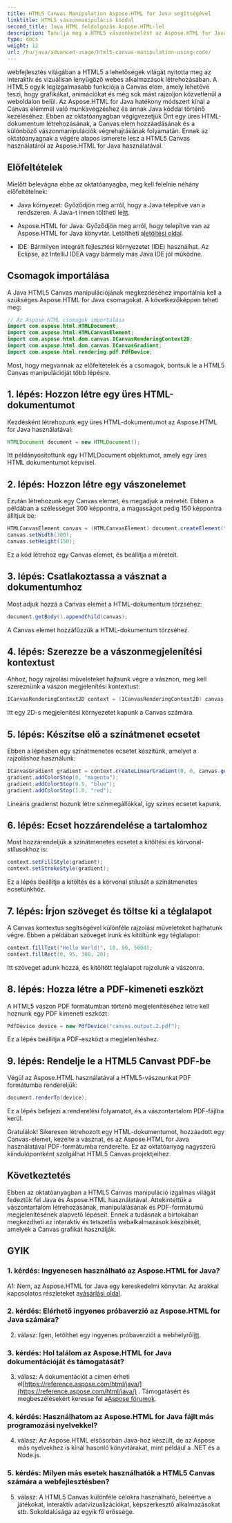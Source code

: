 ```yaml
---
title: HTML5 Canvas Manipulation Aspose.HTML for Java segítségével
linktitle: HTML5 vászonmanipuláció kóddal
second_title: Java HTML feldolgozás Aspose.HTML-lel
description: Tanulja meg a HTML5 vászonkezelést az Aspose.HTML for Java segítségével. Hozzon létre interaktív grafikákat lépésről lépésre.
type: docs
weight: 12
url: /hu/java/advanced-usage/html5-canvas-manipulation-using-code/
---
```

webfejlesztés világában a HTML5 a lehetőségek világát nyitotta meg az interaktív és vizuálisan lenyűgöző webes alkalmazások létrehozásában. A HTML5 egyik legizgalmasabb funkciója a Canvas elem, amely lehetővé teszi, hogy grafikákat, animációkat és még sok mást rajzoljon közvetlenül a weboldalon belül. Az Aspose.HTML for Java hatékony módszert kínál a Canvas elemmel való munkavégzéshez és annak Java kóddal történő kezeléséhez. Ebben az oktatóanyagban végigvezetjük Önt egy üres HTML-dokumentum létrehozásának, a Canvas elem hozzáadásának és a különböző vászonmanipulációk végrehajtásának folyamatán. Ennek az oktatóanyagnak a végére alapos ismerete lesz a HTML5 Canvas használatáról az Aspose.HTML for Java használatával.

## Előfeltételek

Mielőtt belevágna ebbe az oktatóanyagba, meg kell felelnie néhány előfeltételnek:

-  Java környezet: Győződjön meg arról, hogy a Java telepítve van a rendszeren. A Java-t innen töltheti le[itt](https://www.java.com/download/).

-  Aspose.HTML for Java: Győződjön meg arról, hogy telepítve van az Aspose.HTML for Java könyvtár. Letöltheti a[letöltési oldal](https://releases.aspose.com/html/java/).

- IDE: Bármilyen integrált fejlesztési környezetet (IDE) használhat. Az Eclipse, az IntelliJ IDEA vagy bármely más Java IDE jól működne.

## Csomagok importálása

A Java HTML5 Canvas manipulációjának megkezdéséhez importálnia kell a szükséges Aspose.HTML for Java csomagokat. A következőképpen teheti meg:

```java
// Az Aspose.HTML csomagok importálása
import com.aspose.html.HTMLDocument;
import com.aspose.html.HTMLCanvasElement;
import com.aspose.html.dom.canvas.ICanvasRenderingContext2D;
import com.aspose.html.dom.canvas.ICanvasGradient;
import com.aspose.html.rendering.pdf.PdfDevice;
```

Most, hogy megvannak az előfeltételek és a csomagok, bontsuk le a HTML5 Canvas manipulációját több lépésre.

## 1. lépés: Hozzon létre egy üres HTML-dokumentumot

Kezdésként létrehozunk egy üres HTML-dokumentumot az Aspose.HTML for Java használatával:

```java
HTMLDocument document = new HTMLDocument();
```

Itt példányosítottunk egy HTMLDocument objektumot, amely egy üres HTML dokumentumot képvisel.

## 2. lépés: Hozzon létre egy vászonelemet

Ezután létrehozunk egy Canvas elemet, és megadjuk a méretét. Ebben a példában a szélességet 300 képpontra, a magasságot pedig 150 képpontra állítjuk be:

```java
HTMLCanvasElement canvas = (HTMLCanvasElement) document.createElement("canvas");
canvas.setWidth(300);
canvas.setHeight(150);
```

Ez a kód létrehoz egy Canvas elemet, és beállítja a méreteit.

## 3. lépés: Csatlakoztassa a vásznat a dokumentumhoz

Most adjuk hozzá a Canvas elemet a HTML-dokumentum törzséhez:

```java
document.getBody().appendChild(canvas);
```

A Canvas elemet hozzáfűzzük a HTML-dokumentum törzséhez.

## 4. lépés: Szerezze be a vászonmegjelenítési kontextust

Ahhoz, hogy rajzolási műveleteket hajtsunk végre a vásznon, meg kell szereznünk a vászon megjelenítési kontextust:

```java
ICanvasRenderingContext2D context = (ICanvasRenderingContext2D) canvas.getContext("2d");
```

Itt egy 2D-s megjelenítési környezetet kapunk a Canvas számára.

## 5. lépés: Készítse elő a színátmenet ecsetet

Ebben a lépésben egy színátmenetes ecsetet készítünk, amelyet a rajzoláshoz használunk:

```java
ICanvasGradient gradient = context.createLinearGradient(0, 0, canvas.getWidth(), 0);
gradient.addColorStop(0, "magenta");
gradient.addColorStop(0.5, "blue");
gradient.addColorStop(1.0, "red");
```

Lineáris gradienst hozunk létre színmegállókkal, így színes ecsetet kapunk.

## 6. lépés: Ecset hozzárendelése a tartalomhoz

Most hozzárendeljük a színátmenetes ecsetet a kitöltési és körvonal-stílusokhoz is:

```java
context.setFillStyle(gradient);
context.setStrokeStyle(gradient);
```

Ez a lépés beállítja a kitöltés és a körvonal stílusát a színátmenetes ecsetünkhöz.

## 7. lépés: Írjon szöveget és töltse ki a téglalapot

A Canvas kontextus segítségével különféle rajzolási műveleteket hajthatunk végre. Ebben a példában szöveget írunk és kitöltünk egy téglalapot:

```java
context.fillText("Hello World!", 10, 90, 500d);
context.fillRect(0, 95, 300, 20);
```

Itt szöveget adunk hozzá, és kitöltött téglalapot rajzolunk a vászonra.

## 8. lépés: Hozza létre a PDF-kimeneti eszközt

A HTML5 vászon PDF formátumban történő megjelenítéséhez létre kell hoznunk egy PDF kimeneti eszközt:

```java
PdfDevice device = new PdfDevice("canvas.output.2.pdf");
```

Ez a lépés beállítja a PDF-eszközt a megjelenítéshez.

## 9. lépés: Rendelje le a HTML5 Canvast PDF-be

Végül az Aspose.HTML használatával a HTML5-vásznunkat PDF formátumba rendereljük:

```java
document.renderTo(device);
```

Ez a lépés befejezi a renderelési folyamatot, és a vászontartalom PDF-fájlba kerül.

Gratulálok! Sikeresen létrehozott egy HTML-dokumentumot, hozzáadott egy Canvas-elemet, kezelte a vásznat, és az Aspose.HTML for Java használatával PDF-formátumba renderelte. Ez az oktatóanyag nagyszerű kiindulópontként szolgálhat HTML5 Canvas projektjeihez.

## Következtetés

Ebben az oktatóanyagban a HTML5 Canvas manipuláció izgalmas világát fedeztük fel Java és Aspose.HTML használatával. Áttekintettük a vászontartalom létrehozásának, manipulálásának és PDF-formátumú megjelenítésének alapvető lépéseit. Ennek a tudásnak a birtokában megkezdheti az interaktív és tetszetős webalkalmazások készítését, amelyek a Canvas grafikát használják.

## GYIK

### 1. kérdés: Ingyenesen használható az Aspose.HTML for Java?

 A1: Nem, az Aspose.HTML for Java egy kereskedelmi könyvtár. Az árakkal kapcsolatos részleteket a[vásárlási oldal](https://purchase.aspose.com/buy).

### 2. kérdés: Elérhető ingyenes próbaverzió az Aspose.HTML for Java számára?

 2. válasz: Igen, letölthet egy ingyenes próbaverziót a webhelyről[itt](https://releases.aspose.com/).

### 3. kérdés: Hol találom az Aspose.HTML for Java dokumentációját és támogatását?

 3. válasz: A dokumentációt a címen érheti el[https://reference.aspose.com/html/java/](https://reference.aspose.com/html/java/) . Támogatásért és megbeszélésekért keresse fel a[Aspose fórumok](https://forum.aspose.com/).

### 4. kérdés: Használhatom az Aspose.HTML for Java fájlt más programozási nyelvekkel?

4. válasz: Az Aspose.HTML elsősorban Java-hoz készült, de az Aspose más nyelvekhez is kínál hasonló könyvtárakat, mint például a .NET és a Node.js.

### 5. kérdés: Milyen más esetek használhatók a HTML5 Canvas számára a webfejlesztésben?

5. válasz: A HTML5 Canvas különféle célokra használható, beleértve a játékokat, interaktív adatvizualizációkat, képszerkesztő alkalmazásokat stb. Sokoldalúsága az egyik fő erőssége.